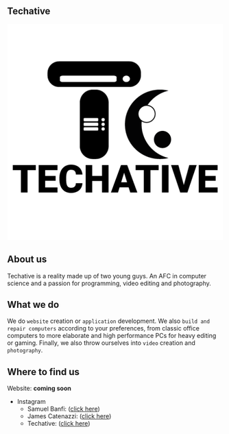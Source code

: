 ## Techative

![techative_logo](./images/techative_definitive.png)

## About us

Techative is a reality made up of two young guys. An AFC in computer science and a passion for programming, video editing and photography.

## What we do

We do `website` creation or `application` development. We also `build and repair computers` according to your preferences, from classic office computers to more elaborate and high performance PCs for heavy editing or gaming. Finally, we also throw ourselves into `video` creation and `photography`.

## Where to find us

Website: **coming soon** 

- Instagram
  - Samuel Banfi: ([click here](https://www.instagram.com/samuelbanfi.photographer/))
  - James Catenazzi: ([click here](https://www.instagram.com/_.kazy._/))
  - Techative: ([click here](https://www.instagram.com/techative_ch/))
